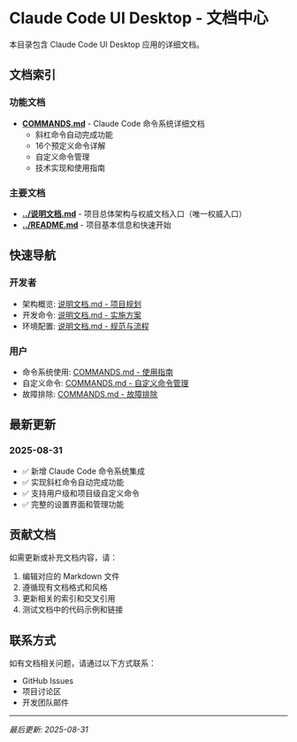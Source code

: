 # Claude Code UI Desktop - 文档中心

本目录包含 Claude Code UI Desktop 应用的详细文档。

## 文档索引

### 功能文档
- **[COMMANDS.md](./COMMANDS.md)** - Claude Code 命令系统详细文档
  - 斜杠命令自动完成功能
  - 16个预定义命令详解  
  - 自定义命令管理
  - 技术实现和使用指南

### 主要文档
- **[../说明文档.md](../说明文档.md)** - 项目总体架构与权威文档入口（唯一权威入口）
- **[../README.md](../README.md)** - 项目基本信息和快速开始

## 快速导航

### 开发者
- 架构概览: [说明文档.md - 项目规划](../说明文档.md)
- 开发命令: [说明文档.md - 实施方案](../说明文档.md)
- 环境配置: [说明文档.md - 规范与流程](../说明文档.md)

### 用户
- 命令系统使用: [COMMANDS.md - 使用指南](./COMMANDS.md#使用指南)
- 自定义命令: [COMMANDS.md - 自定义命令管理](./COMMANDS.md#自定义命令管理)
- 故障排除: [COMMANDS.md - 故障排除](./COMMANDS.md#故障排除)

## 最新更新

### 2025-08-31
- ✅ 新增 Claude Code 命令系统集成
- ✅ 实现斜杠命令自动完成功能
- ✅ 支持用户级和项目级自定义命令
- ✅ 完整的设置界面和管理功能

## 贡献文档

如需更新或补充文档内容，请：

1. 编辑对应的 Markdown 文件
2. 遵循现有文档格式和风格
3. 更新相关的索引和交叉引用
4. 测试文档中的代码示例和链接

## 联系方式

如有文档相关问题，请通过以下方式联系：
- GitHub Issues
- 项目讨论区
- 开发团队邮件

---

*最后更新: 2025-08-31*